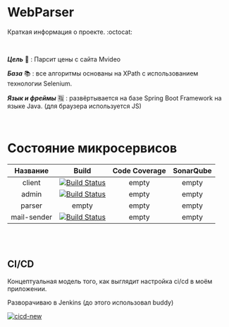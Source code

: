 # WebParser

Краткая информация о проекте. :octocat:

<br> 

***Цель*** 🎯 : Парсит цены с сайта Mvideo

***База*** 📚 : все алгоритмы основаны на XPath с использованием технологии Selenium.

***Язык и фреймы*** 🈯 : развёртывается на базе Spring Boot Framework на языке Java. (для браузера используется JS)

<br>

# Состояние микросервисов

|  Название   |                                                                  Build                                                                  | Code Coverage | SonarQube | 
|:-----------:|:---------------------------------------------------------------------------------------------------------------------------------------:|:-------------:|:---------:|
|   client    |      [![Build Status](http://51.250.69.170:8080/job/webparser-client/badge/icon)](http://51.250.69.170:8080/job/webparser-client/)      |     empty     |   empty   |
|    admin    |       [![Build Status](http://51.250.69.170:8080/job/webparser-admin/badge/icon)](http://51.250.69.170:8080/job/webparser-admin/)       |     empty     |   empty   |
|   parser    |                                                                  empty                                                                  |     empty     |   empty   |
| mail-sender | [![Build Status](http://51.250.69.170:8080/job/webparser-mail-sender/badge/icon)](http://51.250.69.170:8080/job/webparser-mail-sender/) |     empty     |   empty   |

<br>
<br>

## CI/CD

Концептуальная модель того, как выглядит настройка ci/cd в моём приложении.

Разворачиваю в Jenkins (до этого использовал buddy)

<a href="https://ibb.co/bLznPqg"><img src="https://i.ibb.co/CvhFzN5/cicd-new.jpg" alt="cicd-new" border="0" /></a>